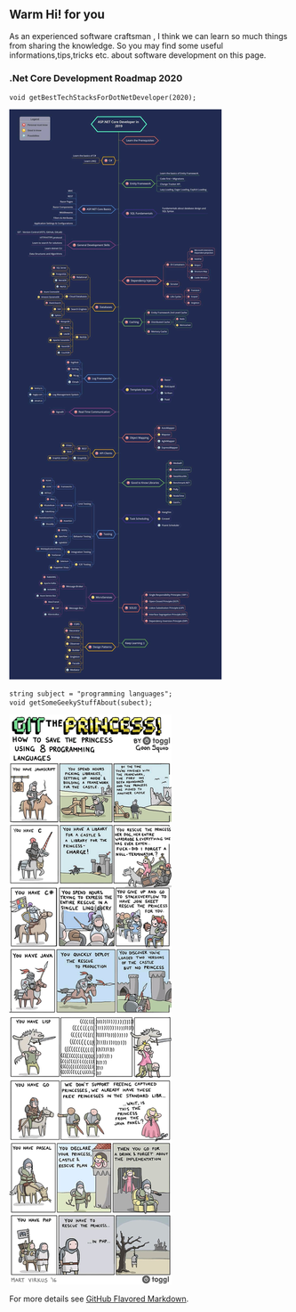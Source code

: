## Warm Hi! for you

As an experienced software craftsman , I think we can learn so much things from sharing the knowledge.
So you may find some useful informations,tips,tricks etc. about software development on this page.

### .Net Core Development Roadmap 2020

```
void getBestTechStacksForDotNetDeveloper(2020);
```

<img src="images/roadmap.jpg?raw=true"/>

```
string subject = "programming languages";
void getSomeGeekyStuffAbout(subect);
```

<img src="images/git-the-princess.jpg?raw=true"/>

For more details see [GitHub Flavored Markdown](https://guides.github.com/features/mastering-markdown/).

